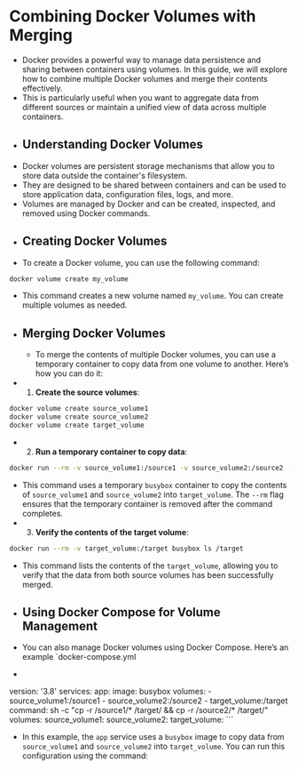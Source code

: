 # Combining Docker Volumes with Merging

- Docker provides a powerful way to manage data persistence and sharing between containers using volumes. In this guide, we will explore how to combine multiple Docker volumes and merge their contents effectively.   
- This is particularly useful when you want to aggregate data from different sources or maintain a unified view of data across multiple containers.
- ## Understanding Docker Volumes
- Docker volumes are persistent storage mechanisms that allow you to store data outside the container's filesystem.
- They are designed to be shared between containers and can be used to store application data, configuration files, logs, and more.
- Volumes are managed by Docker and can be created, inspected, and removed using Docker commands.
- ## Creating Docker Volumes
- To create a Docker volume, you can use the following command:
```bash
docker volume create my_volume
```
- This command creates a new volume named `my_volume`. You can create multiple volumes as needed.   
- ## Merging Docker Volumes
  - To merge the contents of multiple Docker volumes, you can use a temporary container to copy data from one volume to another. Here’s how you can do it:
- 1. **Create the source volumes**:
```bash
docker volume create source_volume1
docker volume create source_volume2
docker volume create target_volume
```
- 2. **Run a temporary container to copy data**:
```bash
docker run --rm -v source_volume1:/source1 -v source_volume2:/source2 -v target_volume:/target busybox sh -c "cp -r /source1/* /target/ && cp -r /source2/* /target/"
```
- This command uses a temporary `busybox` container to copy the contents of `source_volume1` and `source_volume2` into `target_volume`. The `--rm` flag ensures that the temporary container is removed after the command completes.
- 3. **Verify the contents of the target volume**:
```bash
docker run --rm -v target_volume:/target busybox ls /target
```
- This command lists the contents of the `target_volume`, allowing you to verify that the data from both source volumes has been successfully merged.
- ## Using Docker Compose for Volume Management
- You can also manage Docker volumes using Docker Compose. Here’s an example `docker-compose.yml
- ```yaml
version: '3.8'
services:
  app:
    image: busybox
    volumes:
      - source_volume1:/source1
      - source_volume2:/source2
      - target_volume:/target
    command: sh -c "cp -r /source1/* /target/ && cp -r /source2/* /target/"
volumes:
    source_volume1:
    source_volume2:
    target_volume:
    ```
- In this example, the `app` service uses a `busybox` image to copy data from `source_volume1` and `source_volume2` into `target_volume`. You can run this configuration using the command:
```bash
